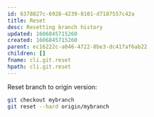 ```yaml
---
id: 6378827c-6928-4239-8101-d7187557c42a
title: Reset
desc: Resetting branch history
updated: 1606845715260
created: 1606845715260
parent: ec16222c-a846-4722-8be3-dc41faf6ab22
children: []
fname: cli.git.reset
hpath: cli.git.reset
---
```

Reset branch to origin version:

```sh
git checkout mybranch
git reset --hard origin/mybranch
```

